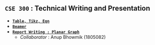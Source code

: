 ## **`CSE 300` : Technical Writing and Presentation**

  - [**`Table, Tikz, Eqn`**](https://github.com/ayeshathoi/LaTeX/tree/main/Table%2CTikz%20%26%20Eqn)
  - [**`Beamer`**](https://github.com/ayeshathoi/LaTeX/tree/main/Online%20on%20Beamer%2CTable%20and%20Tikz)
  - [**`Report Writing : Planar Graph`**](https://github.com/ayeshathoi/LaTeX/tree/main/1805062%20_%201805082%20_%20Planar%20Graph)
    - *Collaborator* : Anup Bhowmik (1805082)
    
